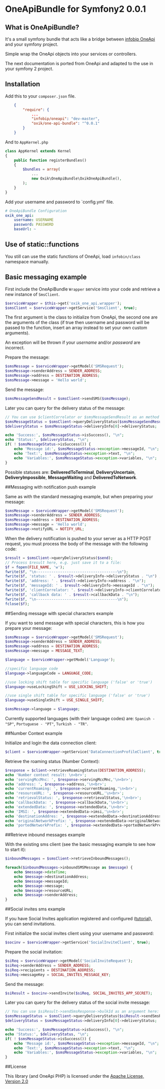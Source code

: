 # OneApiBundle for Symfony2 0.0.1
## What is OneApiBundle?
It's a small symfony bundle that acts like a bridge between [infobip OneApi](https://github.com/infobip/oneapi-php) and your symfony project.

Simple wrap the OneApi objects into your services or controllers.

The next documentation is ported from OneApi and adapted to the use in your symfony 2 project.

## Installation

Add this to your `composer.json` file.

```json
    {
        "require": {
            ...
            "infobip/oneapi": "dev-master",
            "oxik/one-api-bundle": "^0.0.1"
        }
    }
```

And to `AppKernel.php`

```php
class AppKernel extends Kernel
{
    public function registerBundles()
    {
        $bundles = array(
            ...
            new Oxik\OneApiBundle\OxikOneApiBundle(),
        );
    }
}
```

Add your username and password to `config.yml' file.

```yml
# OneApiBundle Configuration
oxik_one_api:
    username: USERNAME
    password: PASSWORD
    baseUrl: ~
```

## Use of static::functions 

You still can use the static functions of OneApi, load `infobin/class` namespace manually.

## Basic messaging example

First include the OneApiBundle `Wrapper` service into your code and retrieve a new instance of `SmsClient`.

```php
$serviceWrapper = $this->get('oxik_one_api.wrapper');
$smsClient = $serviceWrapper->getService('SmsClient', true);
```

The first argument is the class to initialize from OneApi, the second one are the arguments of the class (if true then username and password will be passed to the function, insert an array instead to set your own custom arguments).

An exception will be thrown if your *username* and/or *password* are incorrect.

Prepare the message:

```php
$smsMessage = $serviceWrapper->getModel('SMSRequest');
$smsMessage->senderAddress = SENDER_ADDRESS;
$smsMessage->address = DESTINATION_ADDRESS;
$smsMessage->message = 'Hello world';
```

Send the message:

```php
$smsMessageSendResult = $smsClient->sendSMS($smsMessage);
```

Later you can query for the delivery status of the message:

```php
// You can use $clientCorrelator or $smsMessageSendResult as an method call argument here:
$smsMessageStatus = $smsClient->queryDeliveryStatus($smsMessageSendResult);
$deliveryStatus = $smsMessageStatus->deliveryInfo[0]->deliveryStatus;

echo 'Success:', $smsMessageStatus->isSuccess(), "\n";
echo 'Status:', $deliveryStatus, "\n";
if( ! $smsMessageStatus->isSuccess()) {
    echo 'Message id:', $smsMessageStatus->exception->messageId, "\n";
    echo 'Text:', $smsMessageStatus->exception->text, "\n";
    echo 'Variables:', $smsMessageStatus->exception->variables, "\n";
}
```

Possible statuses are: **DeliveredToTerminal**, **DeliveryUncertain**, **DeliveryImpossible**, **MessageWaiting** and **DeliveredToNetwork**.

##Messaging with notification push example

Same as with the standard messaging example, but when preparing your message:

```php
$smsMessage = $serviceWrapper->getModel('SMSRequest');
$smsMessage->senderAddress = SENDER_ADDRESS;
$smsMessage->address = DESTINATION_ADDRESS;
$smsMessage->message = 'Hello world';
$smsMessage->notifyURL = NOTIFY_URL;
```

When the delivery notification is pushed to your server as a HTTP POST request, you must process the body of the message with the following code:

```php
$result = $smsClient->queryDeliveryStatus($send);
// Process $result here, e.g. just save it to a file:
$f = fopen(FILE_NAME, 'w');
fwrite($f, "\n-------------------------------------\n");
fwrite($f, 'status: ' . $result->deliveryInfo->deliveryStatus . "\n") ;
fwrite($f, 'address: ' . $result->deliveryInfo->address . "\n");
fwrite($f, 'messageId: ' . $result->deliveryInfo->messageId . "\n");
fwrite($f, 'clientCorrelator: '. $result->deliveryInfo->clientCorrelator . "\n");
fwrite($f, 'callback data: ' . $result->callbackData . "\n");
fwrite($f, "\n-------------------------------------\n");
fclose($f);
```

##Sending message with special characters example

If you want to send message with special characters, this is how you prepare your message:

```php
$smsMessage = $serviceWrapper->getModel('SMSRequest');
$smsMessage->senderAddress = SENDER_ADDRESS;
$smsMessage->address = DESTINATION_ADDRESS;
$smsMessage->message = MESSAGE_TEXT;

$language = $serviceWrapper->getModel('Language');

//specific language code
$language->languageCode = LANGUAGE_CODE;

//use locking shift table for specific language ('false' or 'true') 
$language->useLockingShift = USE_LOCKING_SHIFT;

//use single shift table for specific language ('false' or 'true')
$language->useSingleShift = USE_SINGLE_SHIFT;

$smsMessage->language = $language;
```

Currently supported languages (with their language codes) are: `Spanish - "SP"`, `Portuguese - "PT"`, `Turkish - "TR"`.

##Number Context example

Initialize and login the data connection client:

```php
$client = $serviceWrapper->getService('DataConnectionProfileClient', true);
``` 

Retrieve the roaming status (Number Context):

```php
$response = $client->retrieveRoamingStatus(DESTINATION_ADDRESS);
echo 'Number context result: \n<br>';
echo 'servingMccMnc: ', $response->servingMccMnc,'\n<br>';
echo 'address: ', $response->address,'\n<br>';
echo 'currentRoaming: ', $response->currentRoaming,'\n<br>';
echo 'resourceURL: ', $response->resourceURL,'\n<br>';
echo 'retrievalStatus: ', $response->retrievalStatus,'\n<br>';
echo 'callbackData: ', $response->callbackData,'\n<br>';
echo 'extendedData: ', $response->extendedData,'\n<br>';
echo 'IMSI: ', $response->extendedData->imsi,'\n<br>';
echo 'destinationAddres: ', $response->extendedData->destinationAddress,'\n<br>';
echo 'originalNetworkPrefix: ', $response->extendedData->originalNetworkPrefix,'\n<br>';
echo 'portedNetworkPrefix: ', $response->extendedData->portedNetworkPrefix,'\n<br>';
```

##Retrieve inbound messages example

With the existing sms client (see the basic messaging example to see how to start it):

```php
$inboundMessages = $smsClient->retrieveInboundMessages();

foreach($inboundMessages->inboundSMSMessage as $message) {
    echo $message->dateTime;
    echo $message->destinationAddress;
    echo $message->messageId;
    echo $message->message;
    echo $message->resourceURL;
    echo $message->senderAddress;
}
```

##Social invites sms example

If you have Social Invites application registered and configured ([tutorial](http://developer.infobip.com/getting-started/tutorials/social-invite)), you can send invitations.

First initialize the social invites client using your username and password:

```php
$socinv = $serviceWrapper->getService('SocialInviteClient', true);
```

Prepare the social invitation:

```php
$siReq = $serviceWrapper->getModel('SocialInviteRequest');
$siReq->senderAddress = SENDER_ADDRESS;
$siReq->recipients = DESTINATION_ADDRESS;
$siReq->messageKey = SOCIAL_INVITES_MESSAGE_KEY;
```

Send the message:

```php
$siResult = $socinv->sendInvite($siReq, SOCIAL_INVITES_APP_SECRET);
```

Later you can query for the delivery status of the social invite message:

```php
// You can use $siResult->sendSmsResponse->bulkId as an argument here:
$smsMessageStatus = $smsClient->queryDeliveryStatus($siResult->sendSmsResponse->bulkId);
$deliveryStatus = $smsMessageStatus->deliveryInfo[0]->deliveryStatus;

echo 'Success:', $smsMessageStatus->isSuccess(), "\n";
echo 'Status:', $deliveryStatus, "\n";
if( ! $smsMessageStatus->isSuccess()) {
    echo 'Message id:', $smsMessageStatus->exception->messageId, "\n";
    echo 'Text:', $smsMessageStatus->exception->text, "\n";
    echo 'Variables:', $smsMessageStatus->exception->variables, "\n";
}
```

##License

This library (and OneApi PHP) is licensed under the [Apache License, Version 2.0](http://www.apache.org/licenses/LICENSE-2.0)